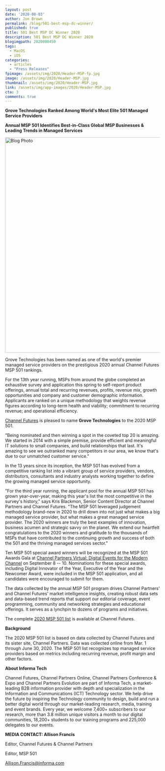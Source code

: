 ```yaml
---
layout: post
date: '2020-08-03'
author: Jon Brown
permalink: /blog/501-best-msp-dc-winner/
published: true
title: 501 Best MSP DC Winner 2020
description: 501 Best MSP DC Winner 2020
blogimgpath: 2020080450
tags:
  - MacOS
  - iOS
categories:
  - articles
  - "Press Releases"
fpimage: /assets/img/2020/Header-MSP-fp.jpg
image: /assets/img/2020/Header-MSP.jpg
thumbnail: /assets/img/2020/Header-MSP.jpg
link: /assets/img/app-images/2020/Header-MSP.jpg
cta: 3
comments: true
---
```

**Grove Technologies Ranked Among World's Most Elite 501 Managed Service Providers**

**Annual MSP 501 Identifies Best-in-Class Global MSP Businesses & Leading Trends in Managed Services**

<img alt="Blog Photo" src="{{ site.site_cdn }}/assets/img/2020/Header-MSP.jpg" class="img-fluid rounded m-2" width="700" />

Grove Technologies has been named as one of the world's premier managed
service providers on the prestigious 2020 annual Channel Futures MSP 501
rankings.

For the 13th year running, MSPs from around the globe completed an
exhaustive survey and application this spring to self-report product
offerings, annual total and recurring revenues, profits, revenue mix,
growth opportunities and company and customer demographic information.
Applicants are ranked on a unique methodology that weights revenue
figures according to long-term health and viability; commitment to
recurring revenue; and operational efficiency.

[Channel Futures](https://www.channelfutures.com/) is pleased to name
**Grove Technologies** to the 2020 MSP 501.

"Being nominated and then winning a spot in the coveted top 20 is
amazing. We started in 2014 with a simple premise, provide efficient and
meaningful IT solutions to small companies, and build relationships that
last. It's amazing to see we outranked many competitors in our area, we
know that's due to our unmatched customer service." 

In the 13 years since its inception, the MSP 501 has evolved from a
competitive ranking list into a vibrant group of service providers,
vendors, distributors, consultants and industry analysts working
together to define the growing managed service opportunity.

"For the third year running, the applicant pool for the annual MSP 501
has grown year-over-year, making this year's list the most competitive
in the survey's history," says Kris Blackmon, Senior Content Director at
Channel Partners and Channel Futures. "The MSP 501 leveraged judgement
methodology brand-new in 2020 to drill down into not just what makes a
big managed service provider, but what makes a great managed service
provider. The 2020 winners are truly the best examples of innovation,
business acumen and strategic savvy on the planet. We extend our
heartfelt congratulations to the 2020 winners and gratitude to the
thousands of MSPs that have contributed to the continuing growth and
success of both the 501 and the thriving managed services sector."

Ten MSP 501 special award winners will be recognized at the MSP 501
Awards Gala at [Channel Partners Virtual: Digital Events for the Modern
Channel](mailto:https://tmt.knect365.com/channel-partners-conference-expo/)
on September 8 -- 10. Nominations for these special awards, including
Digital Innovator of the Year, Executive of the Year and the Newcomer
Award, were included in the MSP 501 application, and all candidates were
encouraged to submit for them.

The data collected by the annual MSP 501 program drives Channel
Partners' and Channel Futures' market intelligence insights, creating
robust data sets and data-based trend reports that support our editorial
coverage, event programming, community and networking strategies and
educational offerings. It serves as a lynchpin to dozens of programs and
initiatives.

The complete [2020 MSP 501
list](https://www.channelfutures.com/msp-501/2020-msp-501-rankings) is
available at Channel Futures.

**Background**

The 2020 MSP 501 list is based on data collected by Channel Futures and
its sister site, Channel Partners. Data was collected online from Mar. 1
through June 30, 2020. The MSP 501 list recognizes top managed service
providers based on metrics including recurring revenue, profit margin
and other factors.

**About Informa Tech**

Channel Futures, Channel Partners Online, Channel Partners Conference &
Expo and Channel Partners Evolution are part of Informa Tech, a
market-leading B2B information provider with depth and specialization in
the Information and Communications (ICT) Technology sector. We help
drive the future by inspiring the Technology community to design, build
and run a better digital world through our market-leading research,
media, training and event brands. Every year, we welcome 7,400+
subscribers to our research, more than 3.8 million unique visitors a
month to our digital communities, 18,200+ students to our training
programs and 225,000 delegates to our events.

**MEDIA CONTACT:
Allison Francis**

Editor, Channel Futures & Channel Partners

Editor, MSP 501 

[Allison.Francis@informa.com](mailto:allison.francis@informa.com)
